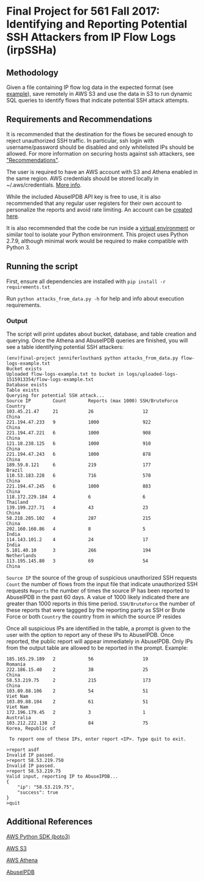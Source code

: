 # Final Project for 561 Fall 2017:  Identifying and Reporting Potential SSH Attackers from IP Flow Logs (irpSSHa)

## Methodology

Given a file containing IP flow log data in the expected format (see [example](simple-example.txt)), save remotely in AWS S3 and 
use the data in S3 to run dynamic SQL queries to identify flows that indicate potential SSH attack attempts. 

## Requirements and Recommendations

It is recommended that the destination for the flows be secured enough to reject unauthorized SSH traffic. In particular, ssh login 
with username/password should be disabled and only whitelisted IPs should be allowed. For more information on securing hosts against 
ssh attackers, see ["Recommendations"](https://www.symantec.com/connect/articles/analyzing-malicious-ssh-login-attempts).

The user is required to have an AWS account with S3 and Athena enabled in the same region. AWS credentials should be stored 
locally in ~/.aws/credentials. [More info](https://boto3.readthedocs.io/en/latest/guide/quickstart.html#configuration).

While the included AbuseIPDB API key is free to use, it is also recommended that any regular user registers for their own account 
to personalize the reports and avoid rate limiting. An account can be [created here](https://www.abuseipdb.com/register).

It is also recommended that the code be run inside a [virtual environment](http://docs.python-guide.org/en/latest/dev/virtualenvs/) or similar tool to isolate your Python environment. This project uses Python 2.7.9, although minimal work would be required to make compatible with Python 3.

## Running the script

First, ensure all dependencies are installed with `pip install -r requirements.txt`


Run `python attacks_from_data.py -h` for help and info about execution requirements.

### Output

The script will print updates about bucket, database, and table creation and querying. Once the Athena and AbuseIPDB queries are finished, you will see a table identifying potential SSH attackers:

```
(env)final-project jenniferlouthan$ python attacks_from_data.py flow-logs-example.txt 
Bucket exists
Uploaded flow-logs-example.txt to bucket in logs/uploaded-logs-1515913354/flow-logs-example.txt
Database exists
Table exists
Querying for potential SSH attack...
Source IP        Count        Reports (max 1000) SSH/BruteForce   Country         
103.45.21.47     21           26                  12               China           
221.194.47.233   9            1000                922              China           
221.194.47.221   6            1000                908              China           
121.18.238.125   6            1000                910              China           
221.194.47.243   6            1000                878              China           
189.59.8.121     6            219                 177              Brazil          
110.53.183.228   6            716                 570              China           
221.194.47.245   6            1000                883              China           
118.172.229.184  4            6                   6                Thailand        
139.199.227.71   4            43                  23               China           
58.218.205.102   4            287                 215              China           
202.160.160.86   4            8                   5                India           
114.143.101.2    4            24                  17               India           
5.101.40.10      3            266                 194              Netherlands     
113.195.145.80   3            69                  54               China
```
`Source IP`      the source of the group of suspicious unauthorized SSH requests
`Count`          the number of flows from the input file that indicate unauthorized SSH requests
`Reports`        the number of times the source IP has been reported to AbuseIPDB in the past 60 days. A value of 1000 likely                   indicated there are greater than 1000 reports in this time period.
`SSH/BruteForce` the number of these reports that were taggged by the reporting party as SSH or Brute Force or both
`Country`        the country from in which the source IP resides

Once all suspicious IPs are identified in the table, a prompt is given to the user with the option to report any of these IPs to AbuseIPDB. Once reported, the public report will appear immediately in AbuseIPDB. Only IPs from the output table are allowed to be reported in the prompt. Example:

```
185.165.29.189   2            56                  19               Romania         
222.186.15.40    2            38                  25               China           
58.53.219.75     2            215                 173              China           
103.89.88.106    2            54                  51               Viet Nam        
103.89.88.104    2            61                  51               Viet Nam        
172.196.179.45   2            3                   1                Australia       
103.212.222.138  2            84                  75               Korea, Republic of

 To report one of these IPs, enter report <IP>. Type quit to exit.

>report asdf
Invalid IP passed.
>report 58.53.219.750
Invalid IP passed.
>report 58.53.219.75
Valid input, reporting IP to AbuseIPDB...
{
    "ip": "58.53.219.75", 
    "success": true
}
>quit
```

## Additional References

[AWS Python SDK (boto3)](https://boto3.readthedocs.io/en/latest/index.html)

[AWS S3](https://aws.amazon.com/s3/)

[AWS Athena](https://aws.amazon.com/athena/)

[AbuseIPDB](https://www.abuseipdb.com/)
